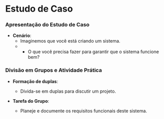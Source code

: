 # Estudo de Caso

### Apresentação do Estudo de Caso

- **Cenário**:
  - Imaginemos que você está criando um sistema. 
  - - O que você precisa fazer para garantir que o sistema funcione bem?

### Divisão em Grupos e Atividade Prática

- **Formação de duplas**:
  - Divida-se em duplas para discutir um projeto.

- **Tarefa do Grupo**:
  - Planeje e documente os requisitos funcionais deste sistema.
